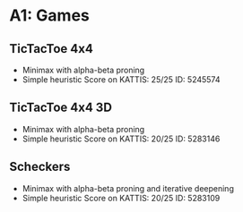 # A1: Games
## TicTacToe 4x4
 - Minimax with alpha-beta proning
 - Simple heuristic
 Score on KATTIS: 25/25
 ID: 5245574
## TicTacToe 4x4 3D
 - Minimax with alpha-beta proning
 - Simple heuristic
 Score on KATTIS: 20/25
 ID: 5283146
## Scheckers
 - Minimax with alpha-beta proning and iterative deepening
 - Simple heuristic
 Score on KATTIS: 20/25
 ID: 5283109
